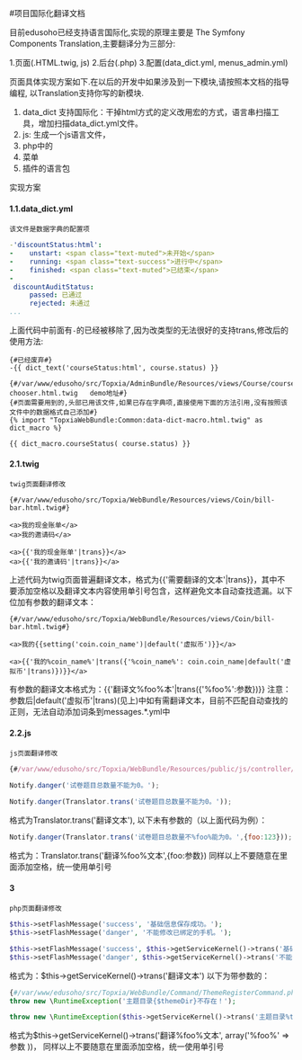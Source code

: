 #项目国际化翻译文档

目前edusoho已经支持语言国际化,实现的原理主要是 The Symfony Components Translation,主要翻译分为三部分:

1.页面(.HTML.twig, js)
2.后台(.php)
3.配置(data_dict.yml, menus_admin.yml)

页面具体实现方案如下.在以后的开发中如果涉及到一下模块,请按照本文档的指导编程, 以Translation支持你写的新模块.

1. data_dict 支持国际化：干掉html方式的定义改用宏的方式，语言串扫描工具，增加扫描data_dict.yml文件。
2. js: 生成一个js语言文件，
3. php中的
4. 菜单
5. 插件的语言包

实现方案
#### 1.1.data_dict.yml
	该文件是数据字典的配置项
    
```yml
-'discountStatus:html':
-    unstart: <span class="text-muted">未开始</span>
-    running: <span class="text-success">进行中</span>
-    finished: <span class="text-muted">已结束</span>
-
 discountAuditStatus:
     passed: 已通过
     rejected: 未通过
...
```
上面代码中前面有`-`的已经被移除了,因为改类型的无法很好的支持trans,修改后的使用方法:
```twig
{#已经废弃#}
-{{ dict_text('courseStatus:html', course.status) }}

{#/var/www/edusoho/src/Topxia/AdminBundle/Resources/views/Course/course-chooser.html.twig   demo地址#}
{#页面需要用到的,头部已用该文件,如果已存在字典项,直接使用下面的方法引用,没有按照该文件中的数据格式自己添加#}
{% import "TopxiaWebBundle:Common:data-dict-macro.html.twig" as dict_macro %}

{{ dict_macro.courseStatus( course.status) }}
```


#### 2.1.twig
    twig页面翻译修改
    
```twig
{#/var/www/edusoho/src/Topxia/WebBundle/Resources/views/Coin/bill-bar.html.twig#}

<a>我的现金账单</a>
<a>我的邀请码</a>

<a>{{'我的现金账单'|trans}}</a>
<a>{{'我的邀请码'|trans}}</a>
```
上述代码为twig页面普遍翻译文本，格式为{{'需要翻译的文本'|trans}}，其中不要添加空格以及翻译文本内容使用单引号包含，这样避免文本自动查找遗漏。以下位加有参数的翻译文本：

```twig
{#/var/www/edusoho/src/Topxia/WebBundle/Resources/views/Coin/bill-bar.html.twig#}

<a>我的{{setting('coin.coin_name')|default('虚拟币')}}</a>

<a>{{'我的%coin_name%'|trans({'%coin_name%': coin.coin_name|default('虚拟币'|trans)})}}</a>
```
有参数的翻译文本格式为：{{'翻译文%foo%本'|trans({'%foo%':参数})}}
注意：参数后|default('虚拟币'|trans)(见上)中如有需翻译文本，目前不匹配自动查找的正则，无法自动添加词条到messages.*.yml中

#### 2.2.js
	js页面翻译修改
    
```js
{#/var/www/edusoho/src/Topxia/WebBundle/Resources/public/js/controller/testpaper/testpaper-form.js#}

Notify.danger('试卷题目总数量不能为0。');

Notify.danger(Translator.trans('试卷题目总数量不能为0。'));
```
格式为Translator.trans('翻译文本'),
以下未有参数的（以上面代码为例）：
```js
Notify.danger(Translator.trans('试卷题目总数量不%foo%能为0。',{foo:123}));

```
格式为：Translator.trans('翻译%foo%文本',{foo:参数})
同样以上不要随意在里面添加空格，统一使用单引号

#### 3
	php页面翻译修改
    
```php
$this->setFlashMessage('success', '基础信息保存成功。');
$this->setFlashMessage('danger', '不能修改已绑定的手机。');

$this->setFlashMessage('success', $this->getServiceKernel()->trans('基础信息保存成功。'));
$this->setFlashMessage('danger', $this->getServiceKernel()->trans('不能修改已绑定的手机。'));

```
格式为：$this->getServiceKernel()->trans('翻译文本')
以下为带参数的：
```php
{#/var/www/edusoho/src/Topxia/WebBundle/Command/ThemeRegisterCommand.php#}
throw new \RuntimeException('主题目录{$themeDir}不存在！');

throw new \RuntimeException($this->getServiceKernel()->trans('主题目录%themeDir%不存在！', array('%themeDir%' =>$themeDir )));

```
格式为$this->getServiceKernel()->trans('翻译%foo%文本', array('%foo%' =>参数 ))，
同样以上不要随意在里面添加空格，统一使用单引号
